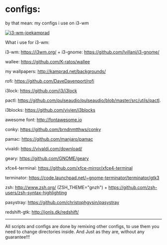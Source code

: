 # configs: 
by that mean: my configs i use on i3-wm

[![i3-wm-joekamprad](https://img.youtube.com/vi/Eo89rrKgQ2Y/0.jpg)](https://youtu.be/Eo89rrKgQ2Y)

What i use for i3-wm:

i3-wm: https://i3wm.org/ + i3-gnome: https://github.com/lvillani/i3-gnome/

wallee: https://github.com/K-ratos/wallee

my wallpapers: http://kamprad.net/backgrounds/

rofi: https://github.com/DaveDavenport/rofi

i3lock: https://github.com/i3/i3lock

pactl: https://github.com/pulseaudio/pulseaudio/blob/master/src/utils/pactl.

i3blocks: https://github.com/vivien/i3blocks

awesome font: http://fontawesome.io

conky: https://github.com/brndnmtthws/conky

pamac: https://github.com/manjaro/pamac

vivaldi: https://vivaldi.com/download/

geary: https://github.com/GNOME/geary

xfce4-terminal: https://github.com/xfce-mirror/xfce4-terminal

terminator: https://code.launchpad.net/~gnome-terminator/terminator/gtk3

zsh: http://www.zsh.org/  (ZSH_THEME="gnzh") + https://github.com/zsh-users/zsh-syntax-highlighting

pasystray: https://github.com/christophgysin/pasystray

redshift-gtk: http://jonls.dk/redshift/


---
All scripts and configs are done by remixing other configs, to use them you need to change directories inside.
And Just as they are, without any guarantee!!!
